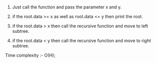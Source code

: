 <!-- Approach -->

1. Just call the function and pass the parameter x and y.

2. if the root.data >= x as well as root.data <= y then print the root.

3. if the root.data > x then call the recursive function and move to left subtree.

4. if the root.data < y then call the recursive function and move to right subtree.

Time complexity :- O(H);